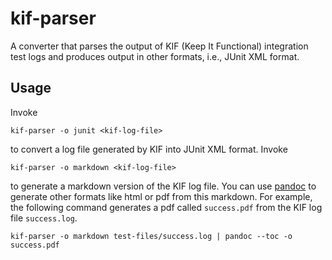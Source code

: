 kif-parser
==========

A converter that parses the output of KIF (Keep It Functional)
integration test logs and produces output in other formats, i.e.,
JUnit XML format.

Usage
-----

Invoke

    kif-parser -o junit <kif-log-file>

to convert a log file generated by KIF into JUnit XML format. Invoke

    kif-parser -o markdown <kif-log-file>

to generate a markdown version of the KIF log file. You can use
[pandoc](http://johnmacfarlane.net/pandoc/) to generate other formats
like html or pdf from this markdown. For example, the following
command generates a pdf called `success.pdf` from the KIF log file
`success.log`.

    kif-parser -o markdown test-files/success.log | pandoc --toc -o success.pdf
